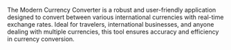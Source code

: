 The Modern Currency Converter is a robust and user-friendly application designed to convert between various international currencies with real-time exchange rates. Ideal for travelers, international businesses, and anyone dealing with multiple currencies, this tool ensures accuracy and efficiency in currency conversion.
